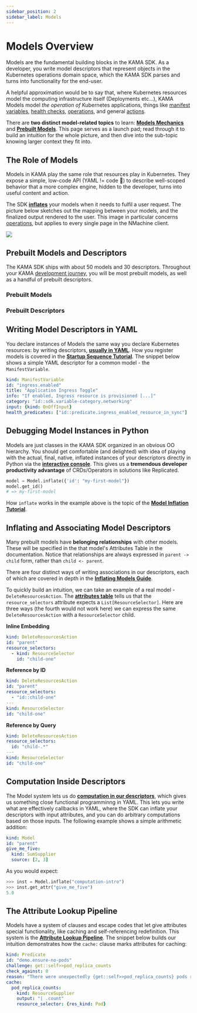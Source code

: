 ```yaml
---
sidebar_position: 2
sidebar_label: Models
---
```





# Models Overview

Models are the fundamental building blocks in the KAMA SDK. As a developer, you
write model descriptors that represent objects in the Kubernetes operations 
domain space, which the KAMA SDK parses and turns into functionality for the end-user.

A helpful approximation would be to say that, where Kubernetes resources model the computing 
infrastructure itself (Deployments etc...), KAMA Models model
_the operation of_ Kubernetes applications, things like 
[manifest variables](/prebuiltmodels/variables/manifest-variables),
[health checks](/prebuiltmodels/predicates/predicates-base), 
[operations](/prebuiltmodels/operations/operations), 
and general [actions](/prebuiltmodels/actions/action-base). 

There are **two distinct model-related topics** to learn:
**[Models Mechanics](/model-mechanics/overview)** and 
**[Prebuilt Models](/prebuiltmodels/overview)**. This page serves as 
a launch pad; read through it to build
an intuition for the whole picture, and then dive into the sub-topic knowing
larger context they fit into. 






## The Role of Models

Models in KAMA play the same role that resources play in Kubernetes. They expose 
a simple, low-code API (YAML != code 💅) to describe well-scoped behavior that
a more complex engine, hidden to the developer, turns into useful content and action.

The SDK **[inflates](/model-mechanics/inflating-models)** your models when it needs 
to fulfil a user request. The picture below sketches out the mapping between
your models, and the finalized output rendered to the user. This image in particular
concerns [operations](/prebuiltmodels/operations/operations), but applies to
every single page in the NMachine client.

![](/img/models/operations/breakdown.png)







## Prebuilt Models and Descriptors

The KAMA SDK ships with about 50 models and 30 descriptors. Throughout your KAMA 
[development journey](/walkthrough/getting-started), you will be most prebuilt
models, as well as a handful of prebuilt descriptors.

### Prebuilt Models

### Prebuilt Descriptors 






## Writing Model Descriptors in YAML

You declare instances of Models the same way you declare Kubernetes resources: 
by writing descriptors, **[usually in YAML](/tutorials/yaml-vs-python)**. How you register models is covered  in the 
**[Startup Sequence Tutorial](/startup-sequence-tutorial#registering-your-model-descriptors)**. 
The snippet below shows a simple YAML descriptor for a common model - the `ManifestVariable`. 


```yaml title="descriptors/variables/ingress.yaml"
kind: ManifestVariable
id: "ingress.enabled"
title: "Application Ingress Toggle"
info: "If enabled, Ingress resource is provisioned [...]"
category: "id::sdk.variable-category.networking"
input: {kind: OnOffInput} 
health_predicates: ["id::predicate.ingress_enabled_resource_in_sync"]
```






## Debugging Model Instances in Python  

Models are just classes in the KAMA SDK organized in an obvious OO hierarchy. 
You should get comfortable (and delighted) with idea of playing with
the actual, final, native, inflated instances of your descriptors directly in Python
via the **[interactive console](/)**. This gives us a **tremendous developer productivity advantage** 
of CRDs/Operators in solutions like Replicated.

```python title="$ python main.py console"
model = Model.inflate({'id': "my-first-model"})
model.get_id()
# => my-first-model
```

How `inflate` works in the example above is the topic of 
the **[Model Inflation Tutorial](/model-mechanics/inflating-models-tutorial)**. 







## Inflating and Associating Model Descriptors 

Many prebuilt models have **belonging relationships** with other models. These will
be specified in the that model's Attributes Table in the documentation. Notice 
that relationships are always expressed in `parent -> child` form, rather than `child <- parent`.

There are four distinct ways of writing associations in our descriptors, 
each of which are covered in depth in the **[Inflating Models Guide](/nope)**. 

To quickly build an intuition, we can take an example of a real model - `DeleteResourcesAction`. 
The **[attributes table](/nope)** tells us that the `resource_selectors` attribute 
expects a `List[ResourceSelector]`. Here are three ways (the fourth would not work here)
we can express the same `DeleteResourcesAction` with a `ResourceSelector` child. 

**Inline Embedding**

```yaml
kind: DeleteResourcesAction
id: "parent"
resource_selectors:
  - kind: ResourceSelector
    id: "child-one"
``` 

**Reference by ID**

```yaml
kind: DeleteResourcesAction
id: "parent"
resource_selectors: 
  - "id::child-one"
---
kind: ResourceSelector
id: "child-one"
``` 

**Reference by Query**

```yaml
kind: DeleteResourcesAction
resource_selectors:
  id: "child-.*"
---
kind: ResourceSelector
id: "child-one"
```







## Computation Inside Descriptors

The Model system lets us do **[computation in our descriptors](/model-mechanics/computation)**,
which gives us something close functional programminng in YAML. This lets you write what are 
effectively callbacks in YAML, where the SDK can inflate your descriptors with input attributes, 
and you can do arbitrary computations based on those inputs. The following example shows a
simple arithmetic addition:


```yaml title="computation-intro.yaml"
kind: Model 
id: "parent"
give_me_five: 
  kind: SumSupplier
  source: [2, 3]
```

As you would expect:

```python title="$ python main.py console"
>>> inst = Model.inflate("computation-intro")
>>> inst.get_attr("give_me_five")
5.0
```


## The Attribute Lookup Pipeline

Models have a system of clauses and escape codes that let
give attributes special functionality, like caching and self-referencing redefinition.
This system is the **[Attribute Lookup Pipeline](/model-mechanics/inflating-models-tutorial)**.
The snippet below builds our intuition demonstrates how the `cache:`
clause marks attributes for caching:

```yaml {6-10}
kind: Predicate
id: "demo.ensure-no-pods"
challenge: get::self>>pod_replica_counts 
check_against: 0
reason: "There were unexpectedly {get::self>>pod_replica_counts} pods remaining"
cache:
  pod_replica_counts: 
    kind: ResourceSupplier
    output: "| .count"
    resource_selector: {res_kind: Pod}
```



